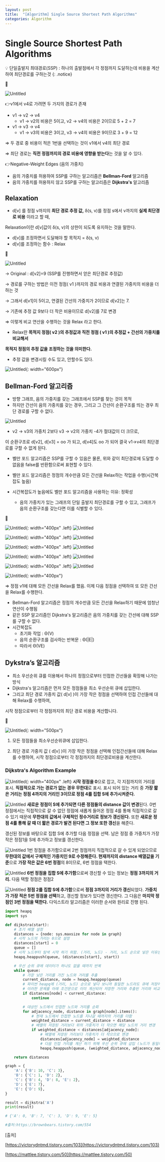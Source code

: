 ```yaml
---
layout: post
title:  "[Algorithm] Single Source Shortest Path Algorithms"
categories: Algorithm
---
```


# Single Source Shortest Path Algorithms


💡 단일출발지 최대경로(SSP) : 하나의 출발점에서 각 정점까지 도달하는데 비용을 계산하여 최단경로를 구하는것
{: .notice}

🔻

![Untitled](/public/img/Algorithm/Single/Untitled.png)

👉v1에서 v4로 가려면 두 가지의 경로가 존재

- v1 -> v2 -> v4
    - v1 -> v2의 비용은 5이고, v2 -> v4의 비용은 2이므로 5 + 2 = 7
- v1 -> v3 -> v4
    - v1 -> v3의 비용은 3이고, v3 -> v4의 비용은 9이므로 3 + 9 = 12

⇒ 두 경로 중 비용이 적은 1번을 선택하는 것이 v1에서 v4의 최단 경로

⇒ 최단 경로는 **직전 정점까지의 경로 비용에 영향을 받는다**는 것을 알 수 있다.

👉Negative-Weight Edges (음의 가중치)

- 음의 가중치를 허용하여 SSP를 구하는 알고리즘은 **Bellman-Ford** 알고리즘
- 음의 가중치를 허용하지 않고 SSP를 구하는 알고리즘은 **Dijkstra's** 알고리즘

## Relaxation

- d[v] 를 정점 v까지의 **최단 경로 추정 값,** δ(s, v)를 정점 s에서 v까지의 **실제 최단경로 비용**
이라고 할 때,

Relaxation이란 d[v]값이 δ(s, v)의 상한이 되도록 유지하는 것을 말한다. 
    
- d[v]를 조정하면서 도달해야 할 목적지 = δ(s, v)
- d[v]를 조정하는 함수 : Relax

🔻

![Untitled](/public/img/Algorithm/Single/1.png)

→ Original : d[v2]=9 (SSP를 진행하면서 얻은 최단경로 추정값)

→ 경로를 구하는 방법은 이전 정점( v1 )까지의 경로 비용과 연결된 가중치의 비용을 더하는 것

→ 그래서 d[v1]이 5이고, 연결된 간선의 가중치가 2이므로 d[v2]는 7.

→ 기존에 추정 값 9보다 더 작은 비용이므로 d[v2]를 7로 변경

⇒ 이렇게 비교 연산을 수행하는 것을 Relax 라고 한다.

- Relax란 **목적지 정점( v2 )의 추정값과 직전 정점 ( v1 )의 추정값 + 간선의 가중치를 비교해서**

**목적지 정점의 추정 값을 조정하는 것을 의미한다.**

- 추정 값을 변경시킬 수도 있고, 안할수도 있다.

![Untitled](/public/img/Algorithm/Single/2.png){: width="600px"}

## **Bellman-Ford 알고리즘**

- 방향 그래프, 음의 가중치를 갖는 그래프에서 SSP를 찾는 것이 목적
- 하지만 간선이 음의 가중치를 갖는 경우, 그리고 그 간선이 순환구조를 띄는 경우 최단 경로를 구할 수 없다.
    
![Untitled](/public/img/Algorithm/Single/3.png)   
- v2 → v3의 가중치 2보다 v3 -> v2의 가중치 -4가 절대값이 더 크므로, 

이 순환구조로 d[v2], d[v3] = oo 가 되고, d[v4]도  oo 가 되어 결국 v1→v4의 최단경로를 구할 수 없게 된다.

- 벨만 포드 알고리즘은 SSP를 구할 수 있음은 물론, 위와 같이 최단경로에 도달할 수 없음을 false를 반환함으로써 표현할 수 있다.
    
- 벨만 포드 알고리즘은 정점의 개수만큼 모든 간선을 Relax하는 작업을 수행(시간복잡도 높음)
- 시간복잡도가 높음에도 벨만 포드 알고리즘을 사용하는 이유: 정확성
    - 음의 가중치가 있는 그래프의 단일 출발지 최단경로를 구할 수 있고, 그래프가 음의 순환구조를 갖는다면 이를 식별할 수 있다.

🔻

![Untitled](/public/img/Algorithm/Single/4.png){: width="400px" .left}
![Untitled](/public/img/Algorithm/Single/5.png)

![Untitled](/public/img/Algorithm/Single/6.png){: width="400px" .left}
![Untitled](/public/img/Algorithm/Single/7.png)

![Untitled](/public/img/Algorithm/Single/8.png){: width="400px" .left}
![Untitled](/public/img/Algorithm/Single/9.png)

![Untitled](/public/img/Algorithm/Single/10.png){: width="400px" .left}
![Untitled](/public/img/Algorithm/Single/11.png)

![Untitled](/public/img/Algorithm/Single/12.png){: width="400px" .left}
![Untitled](/public/img/Algorithm/Single/13.png)

![Untitled](/public/img/Algorithm/Single/14.png){: width="400px"}


⇒ 정점 v1에 대해 모든 간선을 Relax를 했음. 이제 다음 정점을 선택하여 또 모든 간선을 Relax를 수행한다.

- Bellman-Ford 알고리즘은 정점의 개수만큼 모든 간선을 Relax하기 때문에 엄청난 연산이 수행됨
- 같은 SSP 알고리즘인 Dijkstra's 알고리즘은 음의 가중치를 갖는 간선에 대해 SSP를 구할 수 없다.
- 시간복잡도
    - 초기화 작업 : Θ(V)
    - 음의 순환구조를 검사하는 반복문 : Θ(|E|)
    - 따라서 Θ(VE)


## Dykstra’s 알고리즘

- 최소 우선순위 큐를 이용해서 하나의 정점으로부터 인접한 간선들을 확장해 나가는 방식
- Dijkstra's 알고리즘은 먼저 모든 정점들을 최소 우선순위 큐에 삽입한다.
- 그리고 최단 경로 가중치 값( d[v] )이 가장 작은 정점을 선택하여 인접 간선들에 대해 Relax를 수행하여, 

시작 정점으로부터 각 정점까지의 최단 경로 비용을 계산합니다.

🔻

![Untitled](/public/img/Algorithm/Single/15.png){: width="500px"}

1. 모든 정점들을 최소우선순위큐에 삽입한다.

2. 최단 경로 가중치 값 ( d[v] )이 가장 작은 정점을 선택해 인접간선들에 대해 Relax를 수행하여, 시작 정점으로부터 각 정점까지의 최단경로비용을 계산한다.



### Dijkstra's Algorithm Example

![Untitled](/public/img/Algorithm/Single/16.png){: width="400px" .left}
**시작 정점을 0**으로 잡고, 각 지점까지의 거리를 표시. **직접적으로 가는 경로가 없는 경우 무한대**로 표시. 표시 되어 있는 거리 중 **가장 짧은 거리는 정점 4까지의 거리인 3이므로 정점 4를 집합 S에 추가시켜준다.**


![Untitled](/public/img/Algorithm/Single/17.png)
**새로운 정점이 S에 추가되면 다른 정점들의 distance 값이 변경**된다. 0번 정점에서는 직접적으로 갈 수 없던 정점에 새롭게 들어온 정점 4를 통해 직접적으로 갈 수 있기 때문에 **무한대의 값에서 구체적인 정수거리로 정보가 갱신된다.** 또한 **새로운 정점 4를 통해 갈 때 더 짧은 경로가 발견 된다면 그 정보 또한 갱신**을 해준다.



갱신된 정보를 바탕으로 집합 S에 추가할 다음 정점을 선택. 남은 정점 중 가중치가 가장 작은 정점1을 S에 추가하고 정보를 갱신한다.

![Untitled](/public/img/Algorithm/Single/18.png)
1번 정점을 추가함으로써 2번 정점까지 직접적으로 갈 수 있게 되었으므로 **무한대의 값에서 구체적인 가중치인 9로 수정해준다. 현재까지의 distance 배열값을 기준**으로 **가장 작은 값은 6번 정점**의 8이므로, 6번 정점을 택한다.


![Untitled](/public/img/Algorithm/Single/19.png)
**6번 정점을 집합 S에 추가함**으로써 갱신할 수 있는 정보는 **정점 3까지의 거리.** 다음 택할 정점은 정점2


![Untitled](/public/img/Algorithm/Single/20.png)
**정점 2를 집합 S에 추가함**으로써 **정점 3까지의 거리가 갱신**되었다. **가중치가 가장 적은 5번 정점을 선택**하고, 갱신할 정보가 있다면 갱신한다. 그 다음은 **마지막 정점인 3번 정점을 택한다.** 다익스트라 알고리즘은 이러한 순서와 원리로 진행 된다.




```python
import heapq
import sys

def dijkstra(start):
    # 초기 배열 설정
    distances = {node: sys.maxsize for node in graph}
    # 시작 노드의 거리는 0으로 설정
    distances[start] = 0
    queue = []
    # 시작 노드부터 탐색 시작 하기 위함. (거리, 노드) - 거리, 노드 순으로 넣은 이유는 heapq 모듈에 첫 번째 데이터를 기준으로 정렬을 진행하기 때문 (노드, 거리) 순으로 넣으면 최소 힙이 예상한대로 정렬되지 않음
    heapq.heappush(queue, (distances[start], start))

    # 우선 순위 큐에 데이터가 하나도 없을 때까지 반복
    while queue:
        # 가장 낮은 거리를 가진 노드와 거리를 추출
        current_distance, node = heapq.heappop(queue)
        # 파이썬 heapq에 (거리, 노드) 순으로 넣다 보니까 동일한 노드라도 큐에 저장이 된다 예시: queue[(7, 'B'), (10, 'B')]
        # 이러한 문제를 아래 조건문으로 이미 계산되어 저장한 거리와 추출된 거리와 비교하여 저장된 거리가 더 작다면 비교하지 않고 큐의 다음 데이터로 넘어간다.
        if distances[node] < current_distance:
            continue

        # 대상인 노드에서 인접한 노드와 거리를 순회
        for adjacency_node, distance in graph[node].items():
            # 현재 노드에서 인접한 노드를 지나갈 때까지의 거리를 더함
            weighted_distance = current_distance + distance
            # 배열의 저장된 거리보다 위의 가중치가 더 작으면 해당 노드의 거리 변경
            if weighted_distance < distances[adjacency_node]:
                # 배열에 저장된 거리보다 가중치가 더 작으므로 변경
                distances[adjacency_node] = weighted_distance
                # 다음 인접 거리를 계산 하기 위해 우선 순위 큐에 삽입 (노드가 동일해도 일단 다 저장함)
                heapq.heappush(queue, (weighted_distance, adjacency_node))

    return distances

graph = {
    'A': {'B': 10, 'C': 3},
    'B': {'C': 1, 'D': 2},
    'C': {'B': 4, 'D': 8, 'E': 2},
    'D': {'E': 7},
    'E': {'D': 9},
}

result = dijkstra('A')
print(result)

# {'A': 0, 'B': 7, 'C': 3, 'D': 9, 'E': 5}

#출처:https://brownbears.tistory.com/554
```

[출처] 

[https://victorydntmd.tistory.com/103](https://victorydntmd.tistory.com/103)

[https://mattlee.tistory.com/50](https://mattlee.tistory.com/50)